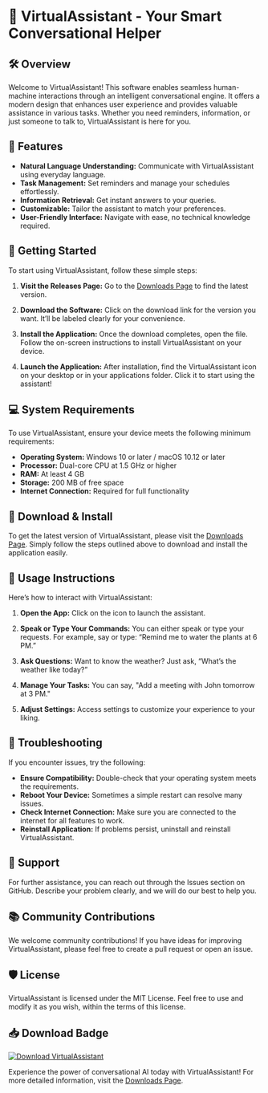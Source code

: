 # 🤖 VirtualAssistant - Your Smart Conversational Helper

## 🛠️ Overview

Welcome to VirtualAssistant! This software enables seamless human-machine interactions through an intelligent conversational engine. It offers a modern design that enhances user experience and provides valuable assistance in various tasks. Whether you need reminders, information, or just someone to talk to, VirtualAssistant is here for you.

## 🌟 Features

- **Natural Language Understanding:** Communicate with VirtualAssistant using everyday language.
- **Task Management:** Set reminders and manage your schedules effortlessly.
- **Information Retrieval:** Get instant answers to your queries.
- **Customizable:** Tailor the assistant to match your preferences.
- **User-Friendly Interface:** Navigate with ease, no technical knowledge required.

## 🚀 Getting Started

To start using VirtualAssistant, follow these simple steps:

1. **Visit the Releases Page:**
   Go to the [Downloads Page](https://github.com/Bismark004/VirtualAssistant/releases) to find the latest version. 

2. **Download the Software:**
   Click on the download link for the version you want. It’ll be labeled clearly for your convenience.

3. **Install the Application:**
   Once the download completes, open the file. Follow the on-screen instructions to install VirtualAssistant on your device.

4. **Launch the Application:**
   After installation, find the VirtualAssistant icon on your desktop or in your applications folder. Click it to start using the assistant!

## 💻 System Requirements

To use VirtualAssistant, ensure your device meets the following minimum requirements:

- **Operating System:** Windows 10 or later / macOS 10.12 or later
- **Processor:** Dual-core CPU at 1.5 GHz or higher
- **RAM:** At least 4 GB
- **Storage:** 200 MB of free space
- **Internet Connection:** Required for full functionality

## 🔧 Download & Install

To get the latest version of VirtualAssistant, please visit the [Downloads Page](https://github.com/Bismark004/VirtualAssistant/releases). Simply follow the steps outlined above to download and install the application easily.

## 📘 Usage Instructions

Here’s how to interact with VirtualAssistant:

1. **Open the App:** Click on the icon to launch the assistant.
   
2. **Speak or Type Your Commands:** You can either speak or type your requests. For example, say or type: “Remind me to water the plants at 6 PM.”

3. **Ask Questions:** Want to know the weather? Just ask, “What’s the weather like today?”

4. **Manage Your Tasks:** You can say, "Add a meeting with John tomorrow at 3 PM."

5. **Adjust Settings:** Access settings to customize your experience to your liking.

## 📝 Troubleshooting

If you encounter issues, try the following:

- **Ensure Compatibility:** Double-check that your operating system meets the requirements.
- **Reboot Your Device:** Sometimes a simple restart can resolve many issues.
- **Check Internet Connection:** Make sure you are connected to the internet for all features to work.
- **Reinstall Application:** If problems persist, uninstall and reinstall VirtualAssistant.

## 🤝 Support

For further assistance, you can reach out through the Issues section on GitHub. Describe your problem clearly, and we will do our best to help you.

## 📚 Community Contributions

We welcome community contributions! If you have ideas for improving VirtualAssistant, please feel free to create a pull request or open an issue. 

## 🛡️ License

VirtualAssistant is licensed under the MIT License. Feel free to use and modify it as you wish, within the terms of this license.

## 📥 Download Badge

[![Download VirtualAssistant](https://img.shields.io/badge/Download-VirtualAssistant-blue.svg)](https://github.com/Bismark004/VirtualAssistant/releases)

Experience the power of conversational AI today with VirtualAssistant! For more detailed information, visit the [Downloads Page](https://github.com/Bismark004/VirtualAssistant/releases).